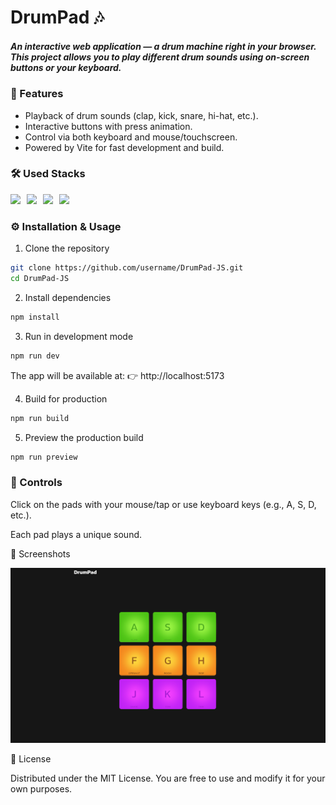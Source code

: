 # DrumPad 🎶

##### An interactive web application — a drum machine right in your browser. This project allows you to play different drum sounds using on-screen buttons or your keyboard.

### 🚀 Features

- Playback of drum sounds (clap, kick, snare, hi-hat, etc.).
- Interactive buttons with press animation.
- Control via both keyboard and mouse/touchscreen.
- Powered by Vite for fast development and build.

### 🛠️ Used Stacks

<img src="https://cdn.jsdelivr.net/gh/devicons/devicon@latest/icons/html5/html5-original.svg" style="width: 28px; margin-right: 6px"/>
<img src="https://cdn.jsdelivr.net/gh/devicons/devicon@latest/icons/sass/sass-original.svg" style="width: 28px; margin-right: 6px"/>
<img src="https://cdn.jsdelivr.net/gh/devicons/devicon@latest/icons/javascript/javascript-original.svg" style="width: 28px; margin-right: 6px"/>
<img src="https://cdn.jsdelivr.net/gh/devicons/devicon@latest/icons/vitejs/vitejs-original.svg" style="width: 28px; margin-right: 6px"/>

### ⚙️ Installation & Usage

1. Clone the repository

```BASH
git clone https://github.com/username/DrumPad-JS.git
cd DrumPad-JS
```

2. Install dependencies

```BASH
npm install
```

3. Run in development mode

```BASH
npm run dev
```

The app will be available at:
👉 http://localhost:5173

4. Build for production

```BASH
npm run build
```

5. Preview the production build

```BASH
npm run preview
```

### 🎹 Controls

Click on the pads with your mouse/tap or use keyboard keys (e.g., A, S, D, etc.).

Each pad plays a unique sound.

📸 Screenshots

![Screenshot](public//assets/screenshot.png)

📄 License

Distributed under the MIT License.
You are free to use and modify it for your own purposes.
